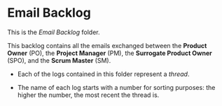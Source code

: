 # Email Backlog

This is the *Email Backlog* folder.

This backlog contains all the emails exchanged between the **Product Owner** (PO), the **Project Manager** (PM), the **Surrogate Product Owner** (SPO), and the **Scrum Master** (SM).

- Each of the logs contained in this folder represent a *thread*.

- The name of each log starts with a number for sorting purposes: the higher the number, the most recent the thread is.
